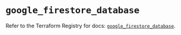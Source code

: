 # `google_firestore_database`

Refer to the Terraform Registry for docs: [`google_firestore_database`](https://registry.terraform.io/providers/hashicorp/google/6.41.0/docs/resources/firestore_database).
